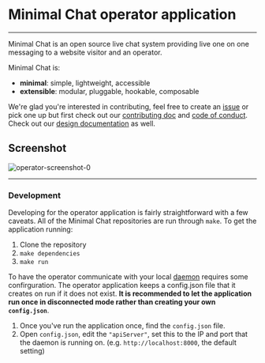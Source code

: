 # Minimal Chat operator application

---

Minimal Chat is an open source live chat system providing live one on one messaging to a website visitor and an operator.

Minimal Chat is:
-   **minimal**: simple, lightweight, accessible
-   **extensible**: modular, pluggable, hookable, composable

We're glad you're interested in contributing, feel free to create an [issue](https://github.com/minimalchat/operator-app/issues/new) or pick one up but first check out our [contributing doc](https://github.com/minimalchat/operator-app/blob/master/CONTRIBUTING.md) and [code of conduct](https://github.com/minimalchat/operator-app/blob/master/CODE_OF_CONDUCT.md). Check out our [design documentation](https://github.com/minimalchat/client/wiki/Design-Documentation) as well.

Screenshot
---
![operator-screenshot-0](https://user-images.githubusercontent.com/563301/29819738-f25ad906-8c8f-11e7-96c3-785f1e0f95b8.png)

---

### Development

Developing for the operator application is fairly straightforward with a few caveats. All of the Minimal Chat repositories are run through `make`. To get the application running:

1. Clone the repository
2. `make dependencies`
3. `make run`

To have the operator communicate with your local [daemon]() requires some confirguration. The operator application keeps a config.json file that it creates on run if it does not exist. **It is recommended to let the application run once in disconnected mode rather than creating your own `config.json`**.

1. Once you've run the application once, find the `config.json` file.
2. Open `config.json`, edit the `"apiServer"`, set this to the IP and port that the daemon is running on. (e.g. `http://localhost:8000`, the default setting)
